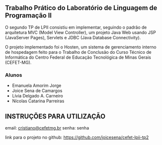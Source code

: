## Trabalho Prático do Laboratório de Linguagem de Programação II
O segundo TP de LPII consistiu em implementar, seguindo o padrão de arquitetura MVC (Model View Controller), um projeto Java Web usando JSP (JavaServer Pages), Servlets e JDBC (Java Database Connectivity).

O projeto implementado foi o Hosten, um sistema de gerenciamento interno de hospedagem feito para o Trabalho de Conclusão do Curso Técnico de Informática do Centro Federal de Educação Tecnológica de Minas Gerais (CEFET-MG). 

### Alunos
* Emanuela Amorim Jorge
* Joice Sena de Camargos
* Lívia Delgado A. Carneiro
* Nícolas Catarina Parreiras

## INSTRUÇÕES PARA UTILIZAÇÃO
email: cristiano@cefetmg.br
senha: senha

link para o projeto no github: https://github.com/joicesena/cefet-lpii-tp2